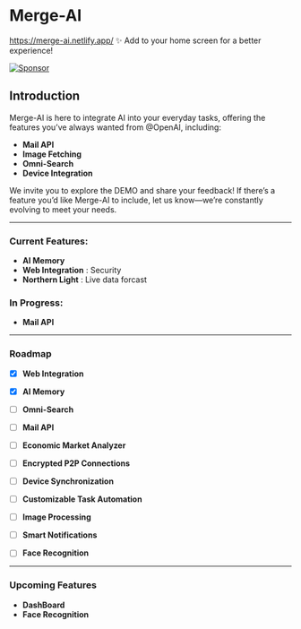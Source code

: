 # Merge-AI
https://merge-ai.netlify.app/
✨ Add to your home screen for a better experience!


[![Sponsor](https://img.shields.io/badge/sponsor-GitHub-lightgreen)](https://github.com/sponsors/Blackh-t)
## Introduction

Merge-AI is here to integrate AI into your everyday tasks, offering the features you’ve always wanted from @OpenAI, including:  
- **Mail API**  
- **Image Fetching**  
- **Omni-Search**  
- **Device Integration**  

We invite you to explore the DEMO and share your feedback! If there’s a feature you’d like Merge-AI to include, let us know—we’re constantly evolving to meet your needs.

---
### Current Features:
- **AI Memory**
- **Web Integration** : Security
- **Northern Light** : Live data forcast
  
### In Progress:
- **Mail API**

---
### Roadmap
- [x] **Web Integration**
- [x] **AI Memory**
- [ ] **Omni-Search**
- [ ] **Mail API**
- [ ] **Economic Market Analyzer**
- [ ] **Encrypted P2P Connections**
- [ ] **Device Synchronization**
- [ ] **Customizable Task Automation**
- [ ] **Image Processing**
- [ ] **Smart Notifications**
- [ ] **Face Recognition**


---
### Upcoming Features
- **DashBoard**
- **Face Recognition**

